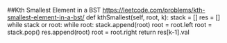  ##Kth Smallest Element in a BST
 https://leetcode.com/problems/kth-smallest-element-in-a-bst/
 def kthSmallest(self, root, k):
     stack = []
     res = []
     while stack or root:
         while root:
             stack.append(root)
             root = root.left
         root = stack.pop()
         res.append(root)
         root = root.right
     return res[k-1].val
